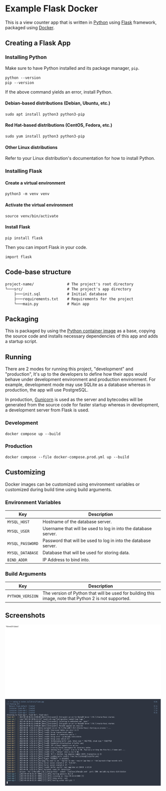 # Example Flask Docker

This is a view counter app that is written in [Python](https://www.python.org/) using [Flask](https://flask.palletsprojects.com/) framework, packaged using [Docker](https://www.docker.com/).

## Creating a Flask App

### Installing Python

Make sure to have Python installed and its package manager, `pip`.

```
python --version
pip --version
```

If the above command yields an error, install Python.

#### Debian-based distributions (Debian, Ubuntu, etc.)

```
sudo apt install python3 python3-pip
```

#### Red Hat-based distributions (CentOS, Fedora, etc.)

```
sudo yum install python3 python3-pip
```

#### Other Linux distributions

Refer to your Linux distribution's documentation for how to install Python.

### Installing Flask

#### Create a virtual environment

```
python3 -m venv venv
```

#### Activate the virtual environment

```
source venv/bin/activate 
```

#### Install Flask

```
pip install flask
```

Then you can import Flask in your code.

```
import flask
```

## Code-base structure

```
project-name/               # The project's root directory
└───src/                    # The project's app directory
    ├───init.sql            # Initial database
    ├───requirements.txt    # Requirements for the project
    └───main.py             # Main app
```

## Packaging

This is packaged by using the [Python container image](https://hub.docker.com/_/python) as a base, copying the source code and installs necessary dependencies of this app and adds a startup script.

## Running

There are 2 modes for running this project, "development" and "production", It's up to the developers to define how their apps would behave under development environment and production environment. For example, development mode may use SQLite as a database whereas in production, the app will use PostgreSQL.

In production, [Gunicorn](https://gunicorn.org/) is used as the server and bytecodes will be generated from the source code for faster startup whereas in development, a development server from Flask is used.

### Development

```
docker compose up --build
```

### Production

```
docker compose --file docker-compose.prod.yml up --build
```

## Customizing

Docker images can be customized using environment variables or customized during build time using build arguments.

### Environment Variables

| Key | Description |
| --- | --- |
| `MYSQL_HOST` | Hostname of the database server. |
| `MYSQL_USER` | Username that will be used to log in into the database server. |
| `MYSQL_PASSWORD` | Password that will be used to log in into the database server. |
| `MYSQL_DATABASE` | Database that will be used for storing data. |
| `BIND_ADDR` | IP Address to bind into. |

### Build Arguments

| Key | Description |
| --- | --- |
| `PYTHON_VERSION` | The version of Python that will be used for building this image, note that Python 2 is not supported. |

## Screenshots

![View Counter](.assets/flask_view_count.png)
![Docker logs](.assets/flask_logs.png)